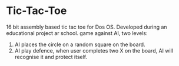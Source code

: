 # Tic-Tac-Toe
16 bit assembly based tic tac toe for Dos OS.
Developed during an educational project ar school.
game against AI, two levels:
1. AI places the circle on a random square on the board.
2. AI play defence, when user completes two X on the board, AI will recognise it and protect itself.

